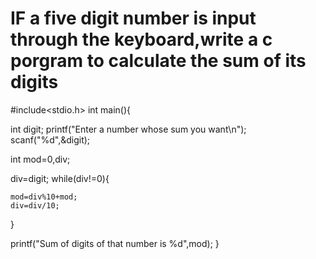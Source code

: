 # IF a five digit number is input through the keyboard,write a c porgram to calculate the sum of its digits

#include<stdio.h>
int main(){

  int digit;
  printf("Enter a number whose sum you want\n");
  scanf("%d",&digit);

  int mod=0,div;

  div=digit;
  while(div!=0){

    mod=div%10+mod;
    div=div/10;

  }

  printf("Sum of digits of that number is %d",mod);
}
